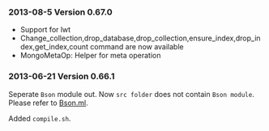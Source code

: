 ### 2013-08-5 Version 0.67.0

- Support for lwt
- Change_collection,drop_database,drop_collection,ensure_index,drop_index,get_index,count command are now available
- MongoMetaOp: Helper for meta operation


### 2013-06-21 Version 0.66.1

Seperate `Bson` module out. Now `src folder` does not contain `Bson module`. Please refer to [Bson.ml](http://massd.github.io/bson/).

Added `compile.sh`.
